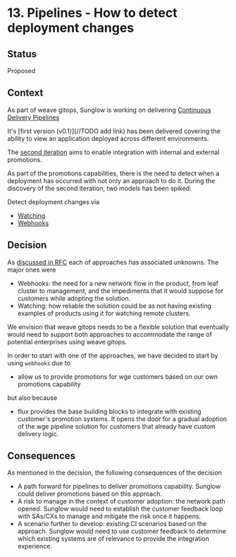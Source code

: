 # 13. Pipelines - How to detect deployment changes

## Status
Proposed

## Context
As part of weave gitops, Sunglow is working on delivering [Continuous Delivery Pipelines](https://www.notion.so/weaveworks/CD-Pipeline-39a6df44798c4b9fbd140f9d0df1212a) 

It's [first version (v0.1)](//TODO add link) has been delivered covering the ability to view an application deployed across different environments.

The [second iteration](//TODO) aims to enable integration with internal and external promotions. 

As part of the promotions capabilities, there is the need to detect when a deployment has occurred with not only 
an approach to do it. During the discovery of the second iteration, two models has been spiked:

Detect deployment changes via

- [Watching](https://github.com/weaveworks/weave-gitops-enterprise/issues/1481)
- [Webhooks](https://github.com/weaveworks/weave-gitops-enterprise/issues/1487)

## Decision

As [discussed in RFC](../rfcs/0003-pipelines-promotion/README.md) each of approaches has associated unknowns. The major ones were

- Webhooks: the need for a new network flow in the product, from leaf cluster to management, and the impediments
  that it would suppose for customers while adopting the solution.
- Watching: how reliable the solution could be as not having existing examples of products using it for watching remote clusters.

We envision that weave gitops needs to be a flexible solution that eventually would need to support both approaches
to accommodate the range of potential enterprises using weave gitops. 

In order to start with one of the approaches, we have decided to start by using `webhooks` due to 

- allow us to provide promotions for wge customers based on our own promotions capability 

but also because

- flux provides the base building blocks to integrate with existing customer's promotion systems. It opens the door 
for a gradual adoption of the wge pipeline solution for customers that already have custom delivery logic.

## Consequences

As mentioned in the decision, the following consequences of the decision 

- A path forward for pipelines to deliver promotions capability. Sunglow could deliver promotions based on this approach.
- A risk to manage in the context of customer adoption: the network path opened. Sunglow would need to establish the customer feedback 
loop with SAs/CXs to manage and mitigate the risk once it happens. 
- A scenario further to develop: existing CI scenarios based on the approach. Sunglow would need to use customer feedback to 
determine which existing systems are of relevance to provide the integration experience.  



